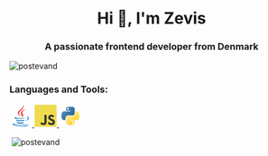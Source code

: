 <h1 align="center">Hi 👋, I'm Zevis</h1>
<h3 align="center">A passionate frontend developer from Denmark</h3>

<p align="left"> <img src="https://komarev.com/ghpvc/?username=postevand&label=Profile%20views&color=0e75b6&style=flat" alt="postevand" /> </p>


<h3 align="left">Languages and Tools:</h3>
<p align="left"> <a href="https://www.java.com" target="_blank" rel="noreferrer"> <img src="https://raw.githubusercontent.com/devicons/devicon/master/icons/java/java-original.svg" alt="java" width="40" height="40"/> </a> <a href="https://developer.mozilla.org/en-US/docs/Web/JavaScript" target="_blank" rel="noreferrer"> <img src="https://raw.githubusercontent.com/devicons/devicon/master/icons/javascript/javascript-original.svg" alt="javascript" width="40" height="40"/> </a> <a href="https://www.python.org" target="_blank" rel="noreferrer"> <img src="https://raw.githubusercontent.com/devicons/devicon/master/icons/python/python-original.svg" alt="python" width="40" height="40"/> </a> </p>

<p>&nbsp;<img align="center" src="https://github-readme-stats.vercel.app/api?username=postevand&show_icons=true&locale=en" alt="postevand" /></p>


